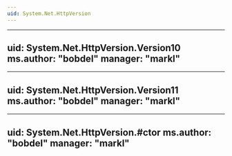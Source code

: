 ```yaml
---
uid: System.Net.HttpVersion
---
```


---
uid: System.Net.HttpVersion.Version10
ms.author: "bobdel"
manager: "markl"
---

---
uid: System.Net.HttpVersion.Version11
ms.author: "bobdel"
manager: "markl"
---

---
uid: System.Net.HttpVersion.#ctor
ms.author: "bobdel"
manager: "markl"
---
